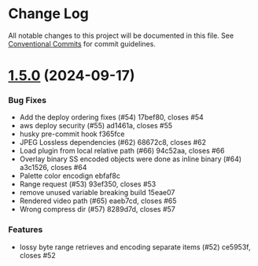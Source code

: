 # Change Log

All notable changes to this project will be documented in this file.
See [Conventional Commits](https://conventionalcommits.org) for commit guidelines.

# [1.5.0](/compare/v1.2.6...v1.5.0) (2024-09-17)

### Bug Fixes

- Add the deploy ordering fixes (#54) 17bef80, closes #54
- aws deploy security (#55) ad1461a, closes #55
- husky pre-commit hook f365fce
- JPEG Lossless dependencies (#62) 68672c8, closes #62
- Load plugin from local relative path (#66) 94c52aa, closes #66
- Overlay binary SS encoded objects were done as inline binary (#64) a3c1526, closes #64
- Palette color encodign ebfaf8c
- Range request (#53) 93ef350, closes #53
- remove unused variable breaking build 15eae07
- Rendered video path (#65) eaeb7cd, closes #65
- Wrong compress dir (#57) 8289d7d, closes #57

### Features

- lossy byte range retrieves and encoding separate items (#52) ce5953f, closes #52
